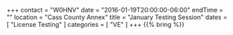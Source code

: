 +++
contact = "W0HNV"
date = "2016-01-19T20:00:00-06:00"
endTime = ""
location = "Cass County Annex"
title = "January Testing Session"
dates = [ "License Testing" ]
categories = [ "VE" ]
+++
{{% bring %}}
